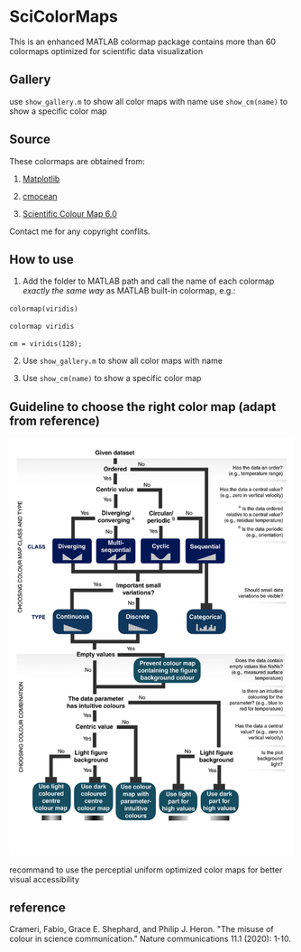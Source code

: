 # SciColorMaps

This is an enhanced MATLAB colormap package contains more than 60 colormaps optimized for scientific data visualization

## Gallery

use `show_gallery.m` to show all color maps with name
use `show_cm(name)` to show a specific color map

## Source
These colormaps are obtained from:

1. [Matplotlib](https://matplotlib.org/3.3.3/tutorials/colors/colormaps.html)

2. [cmocean](https://matplotlib.org/cmocean/)

3. [Scientific Colour Map 6.0](http://www.fabiocrameri.ch/colourmaps.php)

Contact me for any copyright conflits.

## How to use

1. Add the folder to MATLAB path and call the name of each colormap *exactly the same way* as MATLAB built-in colormap, e.g.:

`colormap(viridis)`

`colormap viridis`

`cm = viridis(128);`


2. Use `show_gallery.m` to show all color maps with name

3. Use `show_cm(name)` to show a specific color map


## Guideline to choose the right color map (adapt from reference)

![guide line](_colormap_guideline.png)

recommand to use the perceptial uniform optimized color maps for better visual accessibility

## reference

Crameri, Fabio, Grace E. Shephard, and Philip J. Heron. "The misuse of colour in science communication." Nature communications 11.1 (2020): 1-10.
